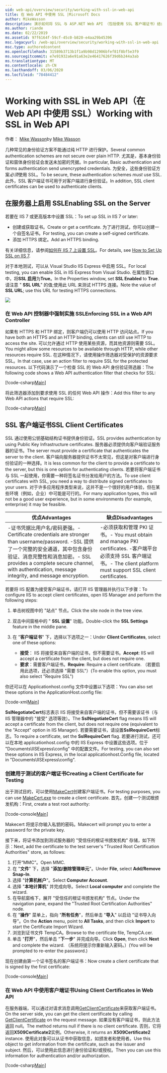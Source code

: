 ```yaml
---
uid: web-api/overview/security/working-with-ssl-in-web-api
title: 在 Web API 中使用 SSL |Microsoft Docs
author: MikeWasson
description: 演示如何将 SSL 与 ASP.NET Web API （包括使用 SSL 客户端证书）结合使用。
ms.author: riande
ms.date: 02/22/2019
ms.assetid: 97f6164f-59cf-45c0-b820-e4aa29b45396
msc.legacyurl: /web-api/overview/security/working-with-ssl-in-web-api
msc.type: authoredcontent
ms.openlocfilehash: 31589b3713b1f1a9b98d12906bfef81f8bf5e3f9
ms.sourcegitcommit: e7e91932a6e91a63e2e46417626f39d6b244a3ab
ms.translationtype: MT
ms.contentlocale: zh-CN
ms.lasthandoff: 03/06/2020
ms.locfileid: "78484412"
---
```

# <a name="working-with-ssl-in-web-api"></a><span data-ttu-id="393e3-103">Working with SSL in Web API（在 Web API 中使用 SSL）</span><span class="sxs-lookup"><span data-stu-id="393e3-103">Working with SSL in Web API</span></span>

<span data-ttu-id="393e3-104">作者： [Mike Wasson](https://github.com/MikeWasson)</span><span class="sxs-lookup"><span data-stu-id="393e3-104">by [Mike Wasson](https://github.com/MikeWasson)</span></span>

<span data-ttu-id="393e3-105">几种常见的身份验证方案不能通过纯 HTTP 进行保护。</span><span class="sxs-lookup"><span data-stu-id="393e3-105">Several common authentication schemes are not secure over plain HTTP.</span></span> <span data-ttu-id="393e3-106">尤其是，基本身份验证和窗体身份验证会发送未加密的凭据。</span><span class="sxs-lookup"><span data-stu-id="393e3-106">In particular, Basic authentication and forms authentication send unencrypted credentials.</span></span> <span data-ttu-id="393e3-107">为安全，这些身份验证方案*必须*使用 SSL。</span><span class="sxs-lookup"><span data-stu-id="393e3-107">To be secure, these authentication schemes *must* use SSL.</span></span> <span data-ttu-id="393e3-108">此外，SSL 客户端证书可用于对客户端进行身份验证。</span><span class="sxs-lookup"><span data-stu-id="393e3-108">In addition, SSL client certificates can be used to authenticate clients.</span></span>

## <a name="enabling-ssl-on-the-server"></a><span data-ttu-id="393e3-109">在服务器上启用 SSL</span><span class="sxs-lookup"><span data-stu-id="393e3-109">Enabling SSL on the Server</span></span>

<span data-ttu-id="393e3-110">若要在 IIS 7 或更高版本中设置 SSL：</span><span class="sxs-lookup"><span data-stu-id="393e3-110">To set up SSL in IIS 7 or later:</span></span>

- <span data-ttu-id="393e3-111">创建或获取证书。</span><span class="sxs-lookup"><span data-stu-id="393e3-111">Create or get a certificate.</span></span> <span data-ttu-id="393e3-112">为了进行测试，你可以创建一个自签名证书。</span><span class="sxs-lookup"><span data-stu-id="393e3-112">For testing, you can create a self-signed certificate.</span></span>
- <span data-ttu-id="393e3-113">添加 HTTPS 绑定。</span><span class="sxs-lookup"><span data-stu-id="393e3-113">Add an HTTPS binding.</span></span>

<span data-ttu-id="393e3-114">有关详细信息，请参阅[如何在 IIS 7 上设置 SSL](https://www.iis.net/learn/manage/configuring-security/how-to-set-up-ssl-on-iis)。</span><span class="sxs-lookup"><span data-stu-id="393e3-114">For details, see [How to Set Up SSL on IIS 7](https://www.iis.net/learn/manage/configuring-security/how-to-set-up-ssl-on-iis).</span></span>

<span data-ttu-id="393e3-115">对于本地测试，可以从 Visual Studio IIS Express 中启用 SSL。</span><span class="sxs-lookup"><span data-stu-id="393e3-115">For local testing, you can enable SSL in IIS Express from Visual Studio.</span></span> <span data-ttu-id="393e3-116">在属性窗口中，将**SSL 启用**为**True**。</span><span class="sxs-lookup"><span data-stu-id="393e3-116">In the Properties window, set **SSL Enabled** to **True**.</span></span> <span data-ttu-id="393e3-117">请注意 " **SSL URL**" 的值;使用此 URL 来测试 HTTPS 连接。</span><span class="sxs-lookup"><span data-stu-id="393e3-117">Note the value of **SSL URL**; use this URL for testing HTTPS connections.</span></span>

![](working-with-ssl-in-web-api/_static/image1.png)

### <a name="enforcing-ssl-in-a-web-api-controller"></a><span data-ttu-id="393e3-118">在 Web API 控制器中强制实施 SSL</span><span class="sxs-lookup"><span data-stu-id="393e3-118">Enforcing SSL in a Web API Controller</span></span>

<span data-ttu-id="393e3-119">如果有 HTTPS 和 HTTP 绑定，则客户端仍可以使用 HTTP 访问站点。</span><span class="sxs-lookup"><span data-stu-id="393e3-119">If you have both an HTTPS and an HTTP binding, clients can still use HTTP to access the site.</span></span> <span data-ttu-id="393e3-120">可以允许通过 HTTP 使用某些资源，而其他资源则需要 SSL。</span><span class="sxs-lookup"><span data-stu-id="393e3-120">You might allow some resources to be available through HTTP, while other resources require SSL.</span></span> <span data-ttu-id="393e3-121">在这种情况下，请使用操作筛选器对受保护的资源要求 SSL。</span><span class="sxs-lookup"><span data-stu-id="393e3-121">In that case, use an action filter to require SSL for the protected resources.</span></span> <span data-ttu-id="393e3-122">以下代码演示了一个检查 SSL 的 Web API 身份验证筛选器：</span><span class="sxs-lookup"><span data-stu-id="393e3-122">The following code shows a Web API authentication filter that checks for SSL:</span></span>

[!code-csharp[Main](working-with-ssl-in-web-api/samples/sample1.cs)]

<span data-ttu-id="393e3-123">将此筛选器添加到要求使用 SSL 的任何 Web API 操作：</span><span class="sxs-lookup"><span data-stu-id="393e3-123">Add this filter to any Web API actions that require SSL:</span></span>

[!code-csharp[Main](working-with-ssl-in-web-api/samples/sample2.cs)]

## <a name="ssl-client-certificates"></a><span data-ttu-id="393e3-124">SSL 客户端证书</span><span class="sxs-lookup"><span data-stu-id="393e3-124">SSL Client Certificates</span></span>

<span data-ttu-id="393e3-125">SSL 通过使用公钥基础结构证书提供身份验证。</span><span class="sxs-lookup"><span data-stu-id="393e3-125">SSL provides authentication by using Public Key Infrastructure certificates.</span></span> <span data-ttu-id="393e3-126">服务器必须提供向客户端验证服务器的证书。</span><span class="sxs-lookup"><span data-stu-id="393e3-126">The server must provide a certificate that authenticates the server to the client.</span></span> <span data-ttu-id="393e3-127">客户端向服务器提供证书不太常见，但这是对客户端进行身份验证的一种选择。</span><span class="sxs-lookup"><span data-stu-id="393e3-127">It is less common for the client to provide a certificate to the server, but this is one option for authenticating clients.</span></span> <span data-ttu-id="393e3-128">若要将客户端证书与 SSL 一起使用，你需要一种将签名证书分发给用户的方法。</span><span class="sxs-lookup"><span data-stu-id="393e3-128">To use client certificates with SSL, you need a way to distribute signed certificates to your users.</span></span> <span data-ttu-id="393e3-129">对于许多应用程序类型来说，这并不是一个很好的用户体验，但在某些环境（例如，企业）中可能是可行的。</span><span class="sxs-lookup"><span data-stu-id="393e3-129">For many application types, this will not be a good user experience, but in some environments (for example, enterprise) it may be feasible.</span></span>

| <span data-ttu-id="393e3-130">优点</span><span class="sxs-lookup"><span data-stu-id="393e3-130">Advantages</span></span> | <span data-ttu-id="393e3-131">缺点</span><span class="sxs-lookup"><span data-stu-id="393e3-131">Disadvantages</span></span> |
| --- | --- |
| <span data-ttu-id="393e3-132">-证书凭据比用户名/密码更强。</span><span class="sxs-lookup"><span data-stu-id="393e3-132">- Certificate credentials are stronger than username/password.</span></span> <span data-ttu-id="393e3-133">-SSL 提供了一个完整的安全通道，其中包含身份验证、消息完整性和消息加密。</span><span class="sxs-lookup"><span data-stu-id="393e3-133">- SSL provides a complete secure channel, with authentication, message integrity, and message encryption.</span></span> | <span data-ttu-id="393e3-134">-必须获取和管理 PKI 证书。</span><span class="sxs-lookup"><span data-stu-id="393e3-134">- You must obtain and manage PKI certificates.</span></span> <span data-ttu-id="393e3-135">-客户端平台必须支持 SSL 客户端证书。</span><span class="sxs-lookup"><span data-stu-id="393e3-135">- The client platform must support SSL client certificates.</span></span> |

<span data-ttu-id="393e3-136">若要将 IIS 配置为接受客户端证书，请打开 IIS 管理器并执行以下步骤：</span><span class="sxs-lookup"><span data-stu-id="393e3-136">To configure IIS to accept client certificates, open IIS Manager and perform the following steps:</span></span>

1. <span data-ttu-id="393e3-137">单击树视图中的 "站点" 节点。</span><span class="sxs-lookup"><span data-stu-id="393e3-137">Click the site node in the tree view.</span></span>
2. <span data-ttu-id="393e3-138">双击中间窗格中的 " **SSL 设置**" 功能。</span><span class="sxs-lookup"><span data-stu-id="393e3-138">Double-click the **SSL Settings** feature in the middle pane.</span></span>
3. <span data-ttu-id="393e3-139">在 "**客户端证书**" 下，选择以下选项之一：</span><span class="sxs-lookup"><span data-stu-id="393e3-139">Under **Client Certificates**, select one of these options:</span></span> 

    - <span data-ttu-id="393e3-140">**接受**： IIS 将接受来自客户端的证书，但不需要证书。</span><span class="sxs-lookup"><span data-stu-id="393e3-140">**Accept**: IIS will accept a certificate from the client, but does not require one.</span></span>
    - <span data-ttu-id="393e3-141">**要求**：需要客户端证书。</span><span class="sxs-lookup"><span data-stu-id="393e3-141">**Require**: Require a client certificate.</span></span> <span data-ttu-id="393e3-142">（若要启用此选项，还必须选择 "需要 SSL"）</span><span class="sxs-lookup"><span data-stu-id="393e3-142">(To enable this option, you must also select "Require SSL")</span></span>

<span data-ttu-id="393e3-143">你还可以在 Applicationhost.config 文件中设置以下选项：</span><span class="sxs-lookup"><span data-stu-id="393e3-143">You can also set these options in the ApplicationHost.config file:</span></span>

[!code-xml[Main](working-with-ssl-in-web-api/samples/sample3.xml)]

<span data-ttu-id="393e3-144">**SslNegotiateCert**标志表示 IIS 将接受来自客户端的证书，但不需要该证书（与 IIS 管理器中的 "接受" 选项等效）。</span><span class="sxs-lookup"><span data-stu-id="393e3-144">The **SslNegotiateCert** flag means IIS will accept a certificate from the client, but does not require one (equivalent to the "Accept" option in IIS Manager).</span></span> <span data-ttu-id="393e3-145">若要需要证书，请设置**SslRequireCert**标志。</span><span class="sxs-lookup"><span data-stu-id="393e3-145">To require a certificate, set the **SslRequireCert** flag.</span></span> <span data-ttu-id="393e3-146">若要进行测试，还可以在本地 applicationhost.config 中的 IIS Express 中设置这些选项。位于 "Documents\IISExpress\config" 中的配置文件。</span><span class="sxs-lookup"><span data-stu-id="393e3-146">For testing, you can also set these options in IIS Express, in the local applicationhost.Config file, located in "Documents\IISExpress\config".</span></span>

### <a name="creating-a-client-certificate-for-testing"></a><span data-ttu-id="393e3-147">创建用于测试的客户端证书</span><span class="sxs-lookup"><span data-stu-id="393e3-147">Creating a Client Certificate for Testing</span></span>

<span data-ttu-id="393e3-148">出于测试目的，可以使用[MakeCert](/windows/desktop/SecCrypto/makecert)创建客户端证书。</span><span class="sxs-lookup"><span data-stu-id="393e3-148">For testing purposes, you can use [MakeCert.exe](/windows/desktop/SecCrypto/makecert) to create a client certificate.</span></span> <span data-ttu-id="393e3-149">首先，创建一个测试根颁发机构：</span><span class="sxs-lookup"><span data-stu-id="393e3-149">First, create a test root authority:</span></span>

[!code-console[Main](working-with-ssl-in-web-api/samples/sample4.cmd)]

<span data-ttu-id="393e3-150">Makecert 将提示你输入私钥的密码。</span><span class="sxs-lookup"><span data-stu-id="393e3-150">Makecert will prompt you to enter a password for the private key.</span></span>

<span data-ttu-id="393e3-151">接下来，将证书添加到测试服务器的 "受信任的根证书颁发机构" 存储，如下所示：</span><span class="sxs-lookup"><span data-stu-id="393e3-151">Next, add the certificate to the test server's "Trusted Root Certification Authorities" store, as follows:</span></span>

1. <span data-ttu-id="393e3-152">打开“MMC”。</span><span class="sxs-lookup"><span data-stu-id="393e3-152">Open MMC.</span></span>
2. <span data-ttu-id="393e3-153">在 "**文件**" 下，选择 "**添加/删除管理单元**"。</span><span class="sxs-lookup"><span data-stu-id="393e3-153">Under **File**, select **Add/Remove Snap-In**.</span></span>
3. <span data-ttu-id="393e3-154">选择 "**计算机帐户**"。</span><span class="sxs-lookup"><span data-stu-id="393e3-154">Select **Computer Account**.</span></span>
4. <span data-ttu-id="393e3-155">选择 "**本地计算机**" 并完成向导。</span><span class="sxs-lookup"><span data-stu-id="393e3-155">Select **Local computer** and complete the wizard.</span></span>
5. <span data-ttu-id="393e3-156">在导航窗格下，展开 "受信任的根证书颁发机构" 节点。</span><span class="sxs-lookup"><span data-stu-id="393e3-156">Under the navigation pane, expand the "Trusted Root Certification Authorities" node.</span></span>
6. <span data-ttu-id="393e3-157">在 "**操作**" 菜单上，指向 "**所有任务**"，然后单击 "**导入**" 以启动 "证书导入向导"。</span><span class="sxs-lookup"><span data-stu-id="393e3-157">On the **Action** menu, point to **All Tasks**, and then click **Import** to start the Certificate Import Wizard.</span></span>
7. <span data-ttu-id="393e3-158">浏览到证书文件 TempCA。</span><span class="sxs-lookup"><span data-stu-id="393e3-158">Browse to the certificate file, TempCA.cer.</span></span>
8. <span data-ttu-id="393e3-159">单击 "**打开**"，然后单击 "**下一步**" 并完成向导。</span><span class="sxs-lookup"><span data-stu-id="393e3-159">Click **Open**, then click **Next** and complete the wizard.</span></span> <span data-ttu-id="393e3-160">（系统将提示你重新输入密码。）</span><span class="sxs-lookup"><span data-stu-id="393e3-160">(You will be prompted to re-enter the password.)</span></span>

<span data-ttu-id="393e3-161">现在创建由第一个证书签名的客户端证书：</span><span class="sxs-lookup"><span data-stu-id="393e3-161">Now create a client certificate that is signed by the first certificate:</span></span>

[!code-console[Main](working-with-ssl-in-web-api/samples/sample5.cmd)]

### <a name="using-client-certificates-in-web-api"></a><span data-ttu-id="393e3-162">在 Web API 中使用客户端证书</span><span class="sxs-lookup"><span data-stu-id="393e3-162">Using Client Certificates in Web API</span></span>

<span data-ttu-id="393e3-163">在服务器端，可以通过对请求消息调用[GetClientCertificate](https://msdn.microsoft.com/library/system.net.http.httprequestmessageextensions.getclientcertificate.aspx)来获取客户端证书。</span><span class="sxs-lookup"><span data-stu-id="393e3-163">On the server side, you can get the client certificate by calling [GetClientCertificate](https://msdn.microsoft.com/library/system.net.http.httprequestmessageextensions.getclientcertificate.aspx) on the request message.</span></span> <span data-ttu-id="393e3-164">如果没有客户端证书，则此方法返回 null。</span><span class="sxs-lookup"><span data-stu-id="393e3-164">The method returns null if there is no client certificate.</span></span> <span data-ttu-id="393e3-165">否则，它将返回**X509Certificate2**实例。</span><span class="sxs-lookup"><span data-stu-id="393e3-165">Otherwise, it returns an **X509Certificate2** instance.</span></span> <span data-ttu-id="393e3-166">使用此对象可以从证书中获取信息，如颁发者和使用者。</span><span class="sxs-lookup"><span data-stu-id="393e3-166">Use this object to get information from the certificate, such as the issuer and subject.</span></span> <span data-ttu-id="393e3-167">然后，可以使用此信息进行身份验证和/或授权。</span><span class="sxs-lookup"><span data-stu-id="393e3-167">Then you can use this information for authentication and/or authorization.</span></span>

[!code-csharp[Main](working-with-ssl-in-web-api/samples/sample6.cs)]
